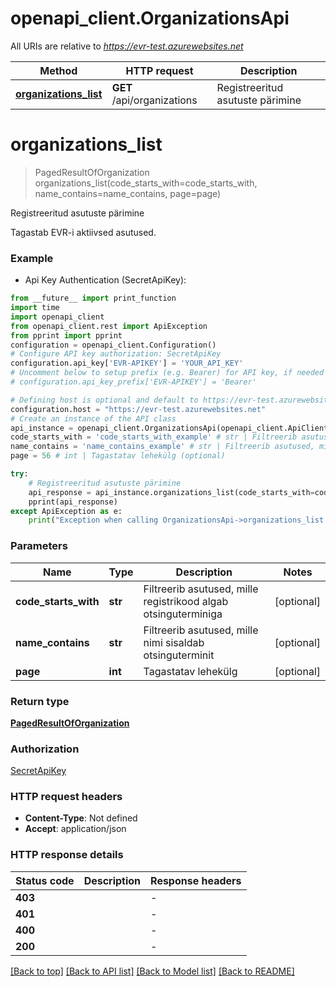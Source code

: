 # openapi_client.OrganizationsApi

All URIs are relative to *https://evr-test.azurewebsites.net*

Method | HTTP request | Description
------------- | ------------- | -------------
[**organizations_list**](OrganizationsApi.md#organizations_list) | **GET** /api/organizations | Registreeritud asutuste pärimine


# **organizations_list**
> PagedResultOfOrganization organizations_list(code_starts_with=code_starts_with, name_contains=name_contains, page=page)

Registreeritud asutuste pärimine

Tagastab EVR-i aktiivsed asutused.

### Example

* Api Key Authentication (SecretApiKey):
```python
from __future__ import print_function
import time
import openapi_client
from openapi_client.rest import ApiException
from pprint import pprint
configuration = openapi_client.Configuration()
# Configure API key authorization: SecretApiKey
configuration.api_key['EVR-APIKEY'] = 'YOUR_API_KEY'
# Uncomment below to setup prefix (e.g. Bearer) for API key, if needed
# configuration.api_key_prefix['EVR-APIKEY'] = 'Bearer'

# Defining host is optional and default to https://evr-test.azurewebsites.net
configuration.host = "https://evr-test.azurewebsites.net"
# Create an instance of the API class
api_instance = openapi_client.OrganizationsApi(openapi_client.ApiClient(configuration))
code_starts_with = 'code_starts_with_example' # str | Filtreerib asutused, mille registrikood algab otsinguterminiga (optional)
name_contains = 'name_contains_example' # str | Filtreerib asutused, mille nimi sisaldab otsinguterminit (optional)
page = 56 # int | Tagastatav lehekülg (optional)

try:
    # Registreeritud asutuste pärimine
    api_response = api_instance.organizations_list(code_starts_with=code_starts_with, name_contains=name_contains, page=page)
    pprint(api_response)
except ApiException as e:
    print("Exception when calling OrganizationsApi->organizations_list: %s\n" % e)
```

### Parameters

Name | Type | Description  | Notes
------------- | ------------- | ------------- | -------------
 **code_starts_with** | **str**| Filtreerib asutused, mille registrikood algab otsinguterminiga | [optional] 
 **name_contains** | **str**| Filtreerib asutused, mille nimi sisaldab otsinguterminit | [optional] 
 **page** | **int**| Tagastatav lehekülg | [optional] 

### Return type

[**PagedResultOfOrganization**](PagedResultOfOrganization.md)

### Authorization

[SecretApiKey](../README.md#SecretApiKey)

### HTTP request headers

 - **Content-Type**: Not defined
 - **Accept**: application/json

### HTTP response details
| Status code | Description | Response headers |
|-------------|-------------|------------------|
**403** |  |  -  |
**401** |  |  -  |
**400** |  |  -  |
**200** |  |  -  |

[[Back to top]](#) [[Back to API list]](../README.md#documentation-for-api-endpoints) [[Back to Model list]](../README.md#documentation-for-models) [[Back to README]](../README.md)

